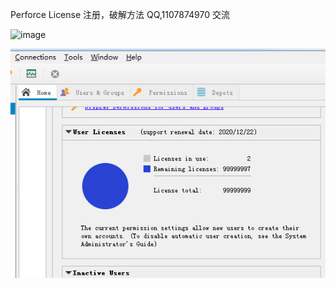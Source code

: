 Perforce License 注册，破解方法 
QQ,1107874970 交流

![image](https://https://github.com/clark515/Others/blob/master/1492a45135b6623c78cdd6399d36a51f.png)


![image](https://github.com/clark515/Others/blob/master/a376727b0cca8d6549e6d7b68ddfa846.png)
